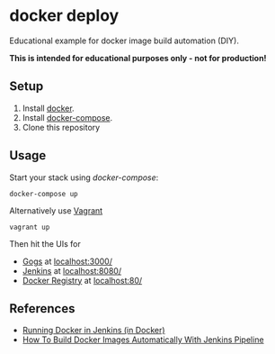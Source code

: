 # docker deploy

Educational example for docker image build automation (DIY).

**This is intended for educational purposes only - not for production!**

## Setup

1. Install [docker](http://docker.io).
2. Install [docker-compose](http://docs.docker.com/compose/install/).
3. Clone this repository

## Usage

Start your stack using *docker-compose*:

    docker-compose up

Alternatively use [Vagrant](https://www.vagrantup.com/)

    vagrant up

Then hit the UIs for

- [Gogs](https://gogs.io/) at [localhost:3000/](localhost:3000/)
- [Jenkins](https://jenkins.io/) at [localhost:8080/](localhost:8080/)
- [Docker Registry](https://github.com/kwk/docker-registry-frontend) at [localhost:80/](localhost:80/)

## References

- [Running Docker in Jenkins (in Docker)](http://container-solutions.com/running-docker-in-jenkins-in-docker/)
- [How To Build Docker Images Automatically With Jenkins Pipeline](https://blog.nimbleci.com/2016/08/31/how-to-build-docker-images-automatically-with-jenkins-pipeline/)